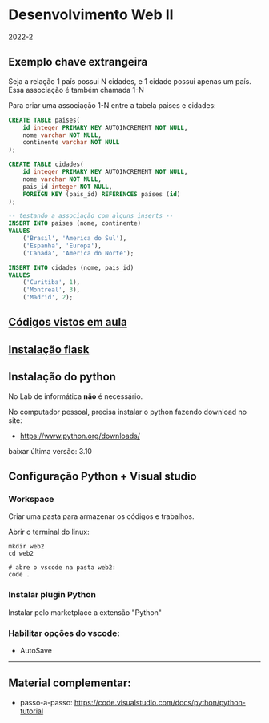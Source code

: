 # Desenvolvimento Web II
2022-2

## Exemplo chave extrangeira

Seja a relação 1 país possui N cidades, e 1 cidade possui apenas um país. Essa associação é também chamada 1-N

Para criar uma associação 1-N entre a tabela paises e cidades:

```sql
CREATE TABLE paises(
    id integer PRIMARY KEY AUTOINCREMENT NOT NULL,
    nome varchar NOT NULL,
    continente varchar NOT NULL
);

CREATE TABLE cidades(
    id integer PRIMARY KEY AUTOINCREMENT NOT NULL,
    nome varchar NOT NULL,
    pais_id integer NOT NULL,
    FOREIGN KEY (pais_id) REFERENCES paises (id)
);

-- testando a associação com alguns inserts --
INSERT INTO paises (nome, continente)
VALUES
    ('Brasil', 'America do Sul'),
    ('Espanha', 'Europa'),
    ('Canada', 'America do Norte');

INSERT INTO cidades (nome, pais_id)
VALUES
    ('Curitiba', 1),
    ('Montreal', 3),
    ('Madrid', 2);

```

## [Códigos vistos em aula](codigos/)

## [Instalação flask](https://github.com/fscheidt/dev/blob/master/flask/setup-projeto-flask.md)

## Instalação do python
No Lab de informática **não** é necessário.

No computador pessoal, precisa instalar o python fazendo download no site:
- https://www.python.org/downloads/ 

baixar última versão: 3.10

## Configuração Python + Visual studio

### Workspace

Criar uma pasta para armazenar os códigos e trabalhos.

Abrir o terminal do linux:

```
mkdir web2
cd web2

# abre o vscode na pasta web2:
code .

```

### Instalar plugin Python
Instalar pelo marketplace a extensão "Python"


### Habilitar opções do vscode:
- AutoSave


---

## Material complementar:
- passo-a-passo: https://code.visualstudio.com/docs/python/python-tutorial
